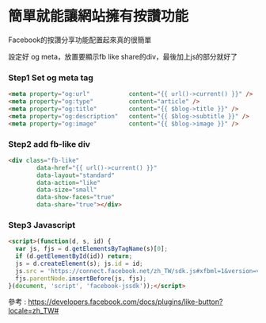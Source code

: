 # 簡單就能讓網站擁有按讚功能


<!--more-->
Facebook的按讚分享功能配置起來真的很簡單

設定好 og meta，放置要顯示fb like share的div，最後加上js的部分就好了

### Step1 Set og meta tag

```html
<meta property="og:url"           content="{{ url()->current() }}" />
<meta property="og:type"          content="article" />
<meta property="og:title"         content="{{ $blog->title }}" />
<meta property="og:description"   content="{{ $blog->subtitle }}" />
<meta property="og:image"         content="{{ $blog->image }}" />
```

### Step2 add fb-like div

```html
<div class="fb-like"
        data-href="{{ url()->current() }}"
        data-layout="standard"
        data-action="like"
        data-size="small"
        data-show-faces="true"
        data-share="true"></div>
```

### Step3 Javascript

```html
<script>(function(d, s, id) {
  var js, fjs = d.getElementsByTagName(s)[0];
  if (d.getElementById(id)) return;
  js = d.createElement(s); js.id = id;
  js.src = 'https://connect.facebook.net/zh_TW/sdk.js#xfbml=1&version=v3.2';
  fjs.parentNode.insertBefore(js, fjs);
}(document, 'script', 'facebook-jssdk'));</script>
```

參考 : https://developers.facebook.com/docs/plugins/like-button?locale=zh_TW#


